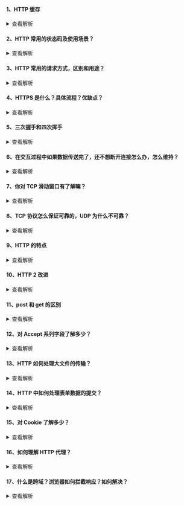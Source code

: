 #### 1、HTTP 缓存

<details>
<summary>查看解析</summary>

HTTP 缓存又分为强缓存和协商缓存

- 首先通过 `Cache-Control` 验证强缓存是否可用，如果强缓存可用，那么直接读取缓存
- 如果不可以，那么进入协商缓存阶段，发起 HTTP 请求，服务器通过请求头中是否带上 `If-Modified-Since` 和 `If-None-Match` 这些条件请求字段检查资源是否更新：

若资源更新，那么返回资源和 200 状态码
如果资源未更新，返回 304 告诉浏览器直接使用缓存获取资源

> Cache-Control 常见取值
> （1） max-age：用来设置资源可以被缓存多长时间，单位为秒；
> （2） s-maxage：和 max-age 是一样的，不过它只针对代理服务器缓存而言；
> （3）public：指示响应可被任何缓存区缓存；
> （4）private：只能针对个人用户，而不能被代理服务器缓存；
> （5）no-cache：强制协商缓存。
> （6）no-store：禁止一切缓存（这个才是响应不被缓存的意思）。

请求头和响应头设置 Cache-Control 的区别：

- 只有服务端才能开启缓存，默认是不会走缓存的
- 走了强缓存就不会再向服务端发送请求了
- 客户端的请求头中只有设置了 cache-control 为：'no-store' | 'no-cache' | 'max-age=0'才会生效（也就是客户端不想走强缓存的时候生效），除非后端对这个字段做特殊处理

</details>

#### 2、HTTP 常用的状态码及使用场景？

<details>
<summary>查看解析</summary>

1xx：表示目前是协议的中间状态，还需要后续请求
2xx：表示请求成功
3xx：表示重定向状态，需要重新请求
4xx：表示请求报文错误
5xx：服务器端错误

常用状态码：

101 切换请求协议，从 HTTP 切换到 WebSocket
200 请求成功，有响应体
301 永久重定向：会缓存
302 临时重定向：不会缓存
304 协商缓存命中
403 服务器禁止访问
404 资源未找到
400 请求错误
500 服务器端错误
503 服务器繁忙

场景：

`302`: 一般是访问某个网站的资源需要权限时，会需要用户去登录，跳转到登录页面之后登录之后，还可以继续访问。
`301`: 类似，都会跳转到一个新的网站，但是 301 代表访问的地址的资源被永久移除了，以后都不应该访问这个地址，搜索引擎抓取的时候也会用新的地址替换这个老的。可以在返回的响应的 `location` 首部去获取到返回的地址。

</details>

#### 3、HTTP 常用的请求方式，区别和用途？

<details>
<summary>查看解析</summary>

http/1.1 规定如下请求方法：

GET：通用获取数据
HEAD：获取资源的元信息，类似于 get 请求，只不过返回的响应中没有具体的内容，用于获取报头
POST：提交数据
PUT：修改数据
DELETE：删除数据
CONNECT：建立连接隧道，用于代理服务器
OPTIONS：列出可对资源实行的请求方法，常用于跨域（比如针对跨域资源的预检）
TRACE：追踪请求-响应的传输路径

</details>

#### 4、HTTPS 是什么？具体流程？优缺点？

<details>
<summary>查看解析</summary>

HTTPS = HTTP + SSL / TLS

HTTPS 是在 HTTP 和 TCP 之间建立了一个安全层，HTTP 与 TCP 通信的时候，必须先进过一个安全层，对数据包进行加密，然后将加密后的数据包传送给 TCP，相应的 TCP 必须将数据包解密，才能传给上面的 HTTP。

优点：安全
缺点：钱、服务端资源、相应速度

![HTTPS 加密、解密、验证以及数据传输过程](../assets/https.png)

</details>

#### 5、三次握手和四次挥手

<details>
<summary>查看解析</summary>

略

</details>

#### 6、在交互过程中如果数据传送完了，还不想断开连接怎么办，怎么维持？

<details>
<summary>查看解析</summary>

在 HTTP 中响应体的 `Connection` 字段指定为 `keep-alive`

</details>

#### 7、你对 TCP 滑动窗口有了解嘛？

<details>
<summary>查看解析</summary>

在 TCP 链接中，对于发送端和接收端而言，TCP 需要把发送的数据放到发送缓存区, 将接收的数据放到接收缓存区。而经常会存在发送端发送过多，而接收端无法消化的情况，所以就需要`流量控制`，就是在通过接收缓存区的大小，控制发送端的发送。如果对方的接收缓存区满了，就不能再继续发送了。而这种流量控制的过程就需要在发送端维护一个发送窗口，在接收端维持一个接收窗口。

TCP 滑动窗口分为两种: 发送窗口和接收窗口。

</details>

#### 8、TCP 协议怎么保证可靠的，UDP 为什么不可靠？

<details>
<summary>查看解析</summary>

TCP 是面向连接的、可靠的、传输层通信协议
UDP 是无连接的传输层通信协议，继承 IP 特性,基于数据报

为什么 TCP 可靠？TCP 的可靠性体现在有状态和控制

- 会精准记录那些数据发送了，那些数据被对方接收了，那些没有被接收，而且保证数据包按序到达，不允许半点差错，这就是有状态
- 当意识到丢包了或者网络环境不佳，TCP 会根据具体情况调整自己的行为，控制自己的发送速度或者重发，这是可控制的

反之 UDP 就是无状态的和不可控制的

</details>

#### 9、HTTP 的特点

<details>
<summary>查看解析</summary>

- 灵活可扩展，除了规定空格分隔单词，换行分隔字段以外，其他都没有限制，不仅仅可以传输文本，还可以传输图片、视频等任意资源
- 可靠传输，基于 TCP/IP 所以继承了这一特性
  请求-应答，有来有回
- 无状态，每次 HTTP 请求都是独立的，无关的、默认不需要保存上下文信息

缺点：

- 明文传输不安全
- TCP 连接数限制，对于同一个域名，浏览器最多只能同时创建 6~8 个 TCP 连接 (不同浏览器不一样)
- 队头拥塞，每个 TCP 连接同时只能处理一个请求 - 响应，浏览器按 FIFO 原则处理请求，如果上一个响应没返回，后续请求 - 响应都会受阻。
- Header 内容多，而且每次请求 Header 不会变化太多，没有相应的压缩传输优化方案

</details>

#### 10、HTTP 2 改进

<details>
<summary>查看解析</summary>

- 二进制分帧层
  帧是数据传输的最小单位，以二进制传输代替原本的明文传输，原本的报文消息被划分为更小的数据帧:

  ![二进制分帧层](../assets/二进制分帧层.png)

- 多路复用
  在一个 TCP 连接上，我们可以向对方不断发送帧，每帧的 stream identifier 的标明这一帧属于哪个流，然后在对方接收时，根据 stream identifier 拼接每个流的所有帧组成一整块数据。
  把 HTTP/1.1 每个请求都当作一个流，那么多个请求变成多个流，请求响应数据分成多个帧，不同流中的帧交错地发送给对方，这就是 HTTP/2 中的多路复用。
  流的概念实现了单连接上多请求 - 响应并行，解决了线头阻塞的问题，减少了 TCP 连接数量和 TCP 连接慢启动造成的问题
  所以 http2 对于同一域名只需要创建一个连接，而不是像 http/1.1 那样创建 6~8 个连接:

- 服务端推送 (Server Push)
  浏览器发送一个请求，服务器主动向浏览器推送与这个请求相关的资源，这样浏览器就不用发起后续请求。

- Header 压缩 (HPACK)
  使用 [HPACK](https://httpwg.org/specs/rfc7541.html) 算法来压缩首部内容

</details>

#### 11、post 和 get 的区别

<details>
<summary>查看解析</summary>

- 从`参数`的角度，GET 一般放在 URL 中，因此**不安全**，POST 放在请求体中，更适合传输敏感信息。GET 提交的**数据长度**是有限制的，因为 URL 长度有限制，具体的长度限制视浏览器而定。而 POST 没有
- 从`幂等性`的角度，GET 是幂等的，而 POST 不是。(幂等表示执行相同的操作，结果也是相同的)
- 从`使用场景`的角度 get 多用来查询，不会对服务器上的内容产生作用。post 用来提交.
- 从`缓存`的角度，GET 请求会被浏览器主动缓存下来，留下历史记录，而 POST 默认不会。

</details>

#### 12、对 Accept 系列字段了解多少？

<details>
<summary>查看解析</summary>

- 数据格式
  HTTP 从 MIME(Multipurpose Internet Mail Extensions, 多用途互联网邮件扩展) type 取了一部分来标记报文 body 部分的数据类型，这些类型体现在 `Content-Type` 这个字段，当然这是针对于发送端而言，接收端想要收到特定类型的数据，也可以用 `Accept` 字段
  > 具体而言，这两个字段的取值可以分为下面几类:
  > text： text/html, text/plain, text/css 等
  > image: image/gif, image/jpeg, image/png 等
  > audio/video: audio/mpeg, video/mp4 等
  > application: application/json, application/javascript, application/pdf, application/octet-stream
- 压缩方式

  ```js
  // 发送端
  Content-Encoding: gzip
  // 接收端
  Accept-Encoding: gzip
  ```

- 支持语言
  对于发送方而言，还有一个 `Content-Language` 字段，在需要实现国际化的方案当中，可以用来指定支持的语言，在接受方对应的字段为 `Accept-Language`
- 字符集
  最后是一个比较特殊的字段, 在接收端对应为 Accept-Charset，指定可以接受的字符集，而在发送端并没有对应的 Content-Charset, 而是直接放在了 Content-Type 中，以 charset 属性指定。如:

  ```js
  // 发送端
  Content-Type: text/html; charset=utf-8
  // 接收端
  Accept-Charset: charset=utf-8
  ```

</details>

#### 13、HTTP 如何处理大文件的传输？

<details>
<summary>查看解析</summary>

对于几百 M 甚至上 G 的大文件来说，如果要一口气全部传输过来显然是不现实的，会有大量的等待时间，严重影响用户体验。因此，HTTP 针对这一场景，采取了`范围请求`的解决方案，允许客户端仅仅请求一个资源的一部分。

当然，前提是服务器要支持范围请求，要支持这个功能，就必须加上这样一个响应头:

```
Accept-Ranges: none
```

用来告知客户端这边是支持范围请求的。

而对于客户端而言，它需要指定请求哪一部分，通过 `Range` 这个请求头字段确定，格式为 `bytes=x-y`

服务器收到请求之后，首先验证范围是否合法，如果越界了那么返回 416 错误码，否则读取相应片段，返回 206 状态码。

同时，服务器需要添加 `Content-Range` 字段，这个字段的格式根据请求头中 Range 字段的不同而有所差异。

```js
// 请求
// 单段数据
Range: bytes=0-9
// 多段数据
Range: bytes=0-9, 30-39

// 响应
HTTP/1.1 206 Partial Content
Content-Length: 10
Accept-Ranges: bytes
Content-Range: bytes 0-9/100

i am xxxxx
```

</details>

#### 14、HTTP 中如何处理表单数据的提交？

<details>
<summary>查看解析</summary>

在 http 中，有两种主要的表单提交的方式，体现在两种不同的`Content-Type` 取值:

- application/x-www-form-urlencoded
  其中的数据会被编码成以&分隔的键值对
  字符以 URL 编码方式编码。
- multipart/form-data
  在实际的场景中，常用于图片等文件的上传，因为没有必要做 URL 编码，带来巨大耗时的同时也占用了更多的空间

</details>

#### 15、对 Cookie 了解多少？

<details>
<summary>查看解析</summary>

**Cookie 简介**
HTTP 是一个无状态的协议，每次 http 请求都是独立、无关的，默认不需要保留状态信息。但有时候需要保存一些状态，怎么办呢？
HTTP 为此引入了 Cookie。Cookie 本质上就是浏览器里面存储的一个很小的文本文件，内部以键值对的方式来存储(在 chrome 开发者面板的 Application 这一栏可以看到)。向同一个域名下发送请求，都会携带相同的 Cookie，服务器拿到 Cookie 进行解析，便能拿到客户端的状态。而服务端可以通过响应头中的 `Set-Cookie` 字段来对客户端写入 Cookie。举例如下:

```javascript
// 请求头
Cookie: a=xxx;b=xxx
// 响应头
Set-Cookie: a=xxx
set-Cookie: b=xxx
```

**Cookie 属性**

- Expires 即过期时间
- Max-Age 用的是一段时间间隔，单位是秒，从浏览器收到报文开始计算。
- Domain 和 path 确定作用域
- 如果带上 Secure，说明只能通过 HTTPS 传输 cookie
- HttpOnly，那么说明只能通过 HTTP 协议传输，不能通过 JS 访问，这也是预防 XSS 攻击的重要手段
- 对于 CSRF 攻击的预防，也有 SameSite 属性
  SameSite 可以设置为三个值，Strict、Lax 和 None。
  a. 在 Strict 模式下，浏览器完全禁止第三方请求携带 Cookie。比如请求 a.com 网站只能在 a.com 域名当中请求才能携带 Cookie，在其他网站请求都不能。
  b. 在 Lax 模式，就宽松一点了，但是只能在 get 方法提交表单况或者 a 标签发送 get 请求的情况下可以携带 Cookie，其他情况均不能。
  c. 在 None 模式下，也就是默认模式，请求会自动携带上 Cookie。

**Cookie 的缺点**

- 容量缺陷。Cookie 的体积上限只有 4KB，只能用来存储少量的信息。
- 性能缺陷。Cookie 紧跟域名，不管域名下面的某一个地址需不需要这个 Cookie ，请求都会携带上完整的 Cookie，这样随着请求数的增多，其实会造成巨大的性能浪费的，因为请求携带了很多不必要的内容。但可以通过 Domain 和 Path 指定作用域来解决。
- 安全缺陷。由于 Cookie 以纯文本的形式在浏览器和服务器中传递，很容易被非法用户截获，然后进行一系列的篡改，在 Cookie 的有效期内重新发送给服务器，这是相当危险的。另外，在 HttpOnly 为 false 的情况下，Cookie 信息能直接通过 JS 脚本来读取。

</details>

#### 16、如何理解 HTTP 代理？

<details>
<summary>查看解析</summary>

我们知道在 HTTP 是基于请求-响应模型的协议，一般由客户端发请求，服务器来进行响应。
当然，也有特殊情况，就是代理服务器的情况。引入代理之后，作为代理的服务器相当于一个中间人的角色，对于客户端而言，表现为服务器进行响应；而对于源服务器，表现为客户端发起请求，具有双重身份。
那代理服务器到底是用来做什么的呢？

- **负载均衡**。客户端的请求只会先到达代理服务器，后面到底有多少源服务器，IP 都是多少，客户端是不知道的。因此，这个代理服务器可以拿到这个请求之后，可以通过特定的算法分发给不同的源服务器，让各台源服务器的负载尽量平均。当然，这样的算法有很多，包括随机算法、轮询、一致性 hash、LRU(最近最少使用)等等，不过这些算法并不是本文的重点，大家有兴趣自己可以研究一下。

- **保障安全**。利用心跳机制监控后台的服务器，一旦发现故障机就将其踢出集群。并且对于上下行的数据进行过滤，对非法 IP 限流，这些都是代理服务器的工作。

- **缓存代理**。将内容缓存到代理服务器，使得客户端可以直接从代理服务器获得而不用到源服务器那里。

</details>

#### 17、什么是跨域？浏览器如何拦截响应？如何解决？

<details>
<summary>查看解析</summary>

浏览器遵循同源政策(`scheme(协议)`、`host(主机)` 和 `port(端口)` 都相同则为同源)。非同源站点有这样一些限制:

- 不能读取和修改对方的 DOM
- 不读访问对方的 Cookie、IndexDB 和 LocalStorage
- 限制 XMLHttpRequest 请求。(后面的话题着重围绕这个)

当浏览器向目标 URI 发 Ajax 请求时，只要当前 URL 和目标 URL 不同源，则产生跨域，被称为跨域请求。
跨域请求的响应一般会被浏览器所拦截，注意，是被浏览器拦截，响应其实是成功到达客户端了。那这个拦截是如何发生呢？

在服务端处理完数据后，将响应返回，主进程检查到跨域，且没有 cors(后面会详细说)响应头，将响应体全部丢掉，并不会发送给渲染进程。这就达到了拦截数据的目的。

接下来我们来说一说解决跨域问题的几种方案。

**CORS**

CORS 其实是 W3C 的一个标准，全称是`跨域资源共享`。它需要浏览器和服务器的共同支持。

1、简单请求

- 请求方法为 `GET`、`POST` 或者 `HEAD`
- 请求头的取值范围: Accept、Accept-Language、Content-Language、Content-Type(只限于三个值 application/x-www-form-urlencoded、multipart/form-data、text/plain)

请求发出去之前，浏览器会自动在请求头当中，添加一个 `Origin` 字段，用来说明请求来自哪个源。服务器拿到请求之后，在回应时对应地添加 `Access-Control-Allow-Origin` 字段，如果 Origin 不在这个字段的范围中，那么浏览器就会将响应拦截。

与此同时，还有其它一些可选的功能性的字段：

- `Access-Control-Allow-Credentials`
- `Access-Control-Expose-Headers`: 给 XMLHttpRequest 对象赋能，让它不仅可以拿到基本的 6 个响应头字段（包括 Cache-Control、Content-Language、Content-Type、Expires、Last-Modified 和 Pragma）, 还能拿到这个字段声明的响应头字段

2、非简单请求

预检请求和响应字段

我们以 PUT 方法为例。

```js
var url = "http://xxx.com";
var xhr = new XMLHttpRequest();
xhr.open("PUT", url, true);
xhr.setRequestHeader("X-Custom-Header", "xxx");
xhr.send();
```

当这段代码执行后，首先会发送预检请求。这个预检请求的请求行和请求体是下面这个格式:

```
OPTIONS / HTTP/1.1
Origin: 当前地址
Host: xxx.com
Access-Control-Request-Method: PUT
Access-Control-Request-Headers: X-Custom-Header
```

预检请求的方法是 `OPTIONS`，同时会加上 `Origin` 源地址和 `Host`目标地址，这很简单。同时也会加上两个关键的字段:

`Access-Control-Request-Method`, 列出 CORS 请求用到哪个 HTTP 方法
`Access-Control-Request-Headers`，指定 CORS 请求将要加上什么请求头

这是预检请求。接下来是响应字段，响应字段也分为两部分，一部分是对于预检请求的响应，一部分是对于 CORS 请求的响应。
预检请求的响应。如下面的格式:

```
HTTP/1.1 200 OK
Access-Control-Allow-Origin: *
Access-Control-Allow-Methods: GET, POST, PUT
Access-Control-Allow-Headers: X-Custom-Header
Access-Control-Allow-Credentials: true
Access-Control-Max-Age: 1728000
Content-Type: text/html; charset=utf-8
Content-Encoding: gzip
Content-Length: 0
```

其中有这样几个关键的响应头字段:

- `Access-Control-Allow-Origin`: 表示可以允许请求的源，可以填具体的源名，也可以填\*表示允许任意源请求。
- `Access-Control-Allow-Methods`: 表示允许的请求方法列表。
- `Access-Control-Allow-Credentials`: 简单请求中已经介绍。
- `Access-Control-Allow-Headers`: 表示允许发送的请求头字段
- `Access-Control-Max-Age`: 预检请求的有效期，在此期间，不用发出另外一条预检请求。

在预检请求的响应返回后，如果请求不满足响应头的条件，则触发 XMLHttpRequest 的 onerror 方法，当然后面真正的 CORS 请求也不会发出去了。

如果满足就和简单请求一样了

**JSONP**

和 CORS 相比，JSONP 最大的优势在于兼容性好，IE 低版本不能使用 CORS 但可以使用 JSONP，缺点也很明显，请求方法单一，**只支持 GET 请求**。

**Nginx**

`Nginx` 是一种高性能的反向代理服务器，可以用来轻松解决跨域问题。

正向代理帮助客户端访问客户端自己访问不到的服务器，然后将结果返回给客户端。

反向代理拿到客户端的请求，将请求转发给其他的服务器，主要的场景是维持服务器集群的负载均衡，换句话说，反向代理帮其它的服务器拿到请求，然后选择一个合适的服务器，将请求转交给它。

</details>
